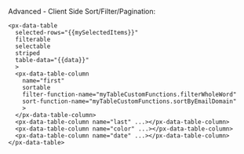 
Advanced - Client Side Sort/Filter/Pagination:

    <px-data-table
      selected-rows="{{mySelectedItems}}"
      filterable
      selectable
      striped
      table-data="{{data}}"
      >
      <px-data-table-column
        name="first"
        sortable
        filter-function-name="myTableCustomFunctions.filterWholeWord"
        sort-function-name="myTableCustomFunctions.sortByEmailDomain"
        >
      </px-data-table-column>
      <px-data-table-column name="last" ...></px-data-table-column>
      <px-data-table-column name="color" ...></px-data-table-column>
      <px-data-table-column name="date" ...></px-data-table-column>
    </px-data-table>
